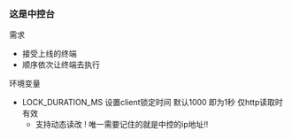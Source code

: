 ### 这是中控台

需求
* 接受上线的终端
* 顺序依次让终端去执行

环境变量
* LOCK_DURATION_MS 设置client锁定时间 默认1000 即为1秒 仅http读取时有效
  * 支持动态读改
!
唯一需要记住的就是中控的ip地址!!